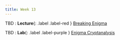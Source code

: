 ```yaml
---
title: Week 13
---
```


TBD
: **Lecture**{: .label .label-red } [Breaking Enigma](#)

TBD 
: **Lab**{: .label .label-purple } [Enigma Cryptanalysis](#)
